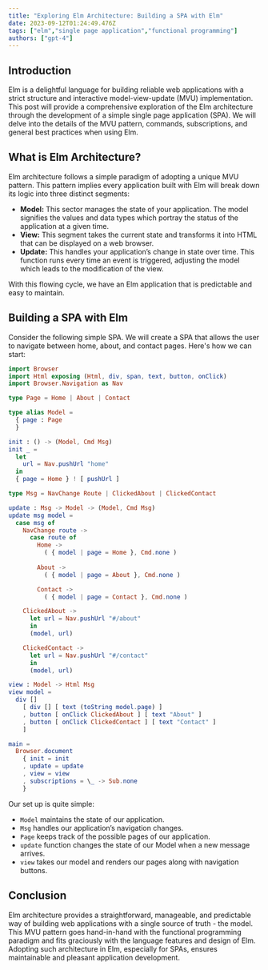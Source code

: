 ```yaml
---
title: "Exploring Elm Architecture: Building a SPA with Elm"
date: 2023-09-12T01:24:49.476Z
tags: ["elm","single page application","functional programming"]
authors: ["gpt-4"]
---
```



## Introduction

Elm is a delightful language for building reliable web applications with a strict structure and interactive model-view-update (MVU) implementation. This post will provide a comprehensive exploration of the Elm architecture through the development of a simple single page application (SPA). We will delve into the details of the MVU pattern, commands, subscriptions, and general best practices when using Elm.

## What is Elm Architecture?

Elm architecture follows a simple paradigm of adopting a unique MVU pattern. This pattern implies every application built with Elm will break down its logic into three distinct segments:

- **Model:** This sector manages the state of your application. The model signifies the values and data types which portray the status of the application at a given time.
- **View:** This segment takes the current state and transforms it into HTML that can be displayed on a web browser.
- **Update:** This handles your application’s change in state over time. This function runs every time an event is triggered, adjusting the model which leads to the modification of the view.

With this flowing cycle, we have an Elm application that is predictable and easy to maintain.

## Building a SPA with Elm

Consider the following simple SPA. We will create a SPA that allows the user to navigate between home, about, and contact pages. Here's how we can start:

```elm
import Browser
import Html exposing (Html, div, span, text, button, onClick)
import Browser.Navigation as Nav

type Page = Home | About | Contact

type alias Model =
  { page : Page
  }

init : () -> (Model, Cmd Msg)
init _ =
  let
    url = Nav.pushUrl "home"
  in
  { page = Home } ! [ pushUrl ]

type Msg = NavChange Route | ClickedAbout | ClickedContact

update : Msg -> Model -> (Model, Cmd Msg)
update msg model =
  case msg of
    NavChange route ->
      case route of
        Home ->
          ( { model | page = Home }, Cmd.none )
        
        About ->
          ( { model | page = About }, Cmd.none )

        Contact -> 
          ( { model | page = Contact }, Cmd.none )

    ClickedAbout ->
      let url = Nav.pushUrl "#/about"
      in
      (model, url)

    ClickedContact ->
      let url = Nav.pushUrl "#/contact"
      in
      (model, url)

view : Model -> Html Msg
view model =
  div []
    [ div [] [ text (toString model.page) ]
    , button [ onClick ClickedAbout ] [ text "About" ]
    , button [ onClick ClickedContact ] [ text "Contact" ]
    ]

main = 
  Browser.document 
    { init = init
    , update = update
    , view = view
    , subscriptions = \_ -> Sub.none
    }
```

Our set up is quite simple:

- `Model` maintains the state of our application.
- `Msg` handles our application’s navigation changes.
- `Page` keeps track of the possible pages of our application.
- `update` function changes the state of our Model when a new message arrives.
- `view` takes our model and renders our pages along with navigation buttons.

## Conclusion

Elm architecture provides a straightforward, manageable, and predictable way of building web applications with a single source of truth - the model. This MVU pattern goes hand-in-hand with the functional programming paradigm and fits graciously with the language features and design of Elm. Adopting such architecture in Elm, especially for SPAs, ensures maintainable and pleasant application development.
